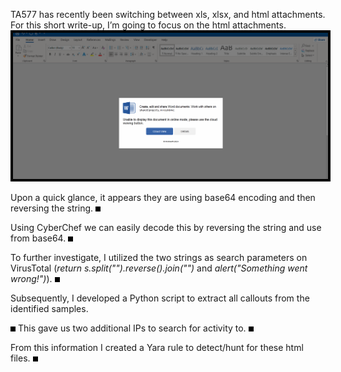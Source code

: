 

<style>
img{
	border: 4px solid black;
}
</style>



TA577 has recently been switching between xls, xlsx, and html attachments. For this short write-up, I’m going to focus on the html attachments. 
<img src="Screenshots/Pasted image 20240328134148.png">

Upon a quick glance, it appears they are using base64 encoding and then reversing the string. 
<img scr="Screenshots/Pasted image 20240328134027.png">

Using CyberChef we can easily decode this by reversing the string and use from base64. 
<img scr="Screenshots/Pasted image 20240328134232.png">

To further investigate, I utilized the two strings as search parameters on VirusTotal (*return s.split("").reverse().join("")* and *alert("Something went wrong!")*). 
<img scr="Screenshots/Pasted image 20240328134648.png">


Subsequently, I developed a Python script to extract all callouts from the identified samples. 

<img scr="Screenshots/Pasted image 20240328134817.png">
This gave us two additional IPs to search for activity to.
<img scr="Screenshots/Pasted image 20240328135243.png">

From this information I created a Yara rule to detect/hunt for these html files.
<img scr="Screenshots/Pasted image 20240328135705.png">
